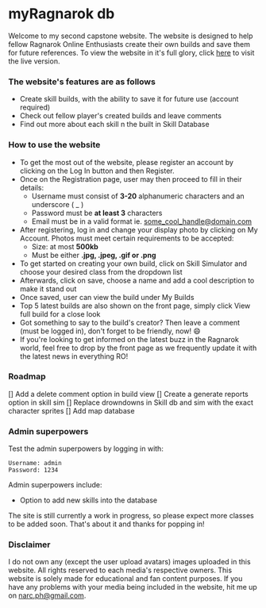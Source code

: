 # myRagnarok db

Welcome to my second capstone website. The website is designed to help fellow Ragnarok Online Enthusiasts create their own builds and save them for future references. To view the website in it's full glory, click [here](http://myragnarokdb.x10host.com) to visit the live version.

### The website's features are as follows
- Create skill builds, with the ability to save it for future use (account required)
- Check out fellow player's created builds and leave comments
- Find out more about each skill n the built in Skill Database

### How to use the website
- To get the most out of the website, please register an account by clicking on the Log In button and then Register.
- Once on the Registration page, user may then proceed to fill in their details:
	- Username must consist of **3-20** alphanumeric characters and an underscore ( _ )
	- Password must be **at least 3** characters
	- Email must be in a valid format ie. some_cool_handle@domain.com
- After registering, log in and change your display photo by clicking on My Account. Photos must meet certain requirements to be accepted:
	- Size: at most **500kb**
	- Must be either **.jpg, .jpeg, .gif or .png**
- To get started on creating your own build, click on Skill Simulator and choose your desired class from the dropdown list
- Afterwards, click on save, choose a name and add a cool description to make it stand out
- Once saved, user can view the build under My Builds
- Top 5 latest builds are also shown on the front page, simply click View full build for a close look
- Got something to say to the build's creator? Then leave a comment (must be logged in), don't forget to be friendly, now! :smile:
- If you're looking to get informed on the latest buzz in the Ragnarok world, feel free to drop by the front page as we frequently update it with the latest news in everything RO!

### Roadmap
[] Add a delete comment option in build view
[] Create a generate reports option in skill sim
[] Replace drowndowns in Skill db and sim with the exact character sprites
[] Add map database

### Admin superpowers
Test the admin superpowers by logging in with:
```
Username: admin
Password: 1234
```
Admin superpowers include:
- Option to add new skills into the database

The site is still currently a work in progress, so please expect more classes to be added soon.
That's about it and thanks for popping in!

### Disclaimer
I do not own any (except the user upload avatars) images uploaded in this website. All rights reserved to each media's respective owners. This website is solely made for educational and fan content purposes. If you have any problems with your media being included in the website, hit me up on narc.ph@gmail.com.